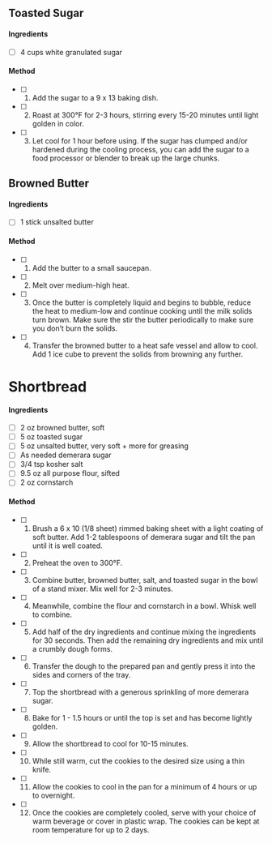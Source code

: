 ## Toasted Sugar

#### Ingredients

- [ ] 4 cups white granulated sugar

#### Method

- [ ] 1. Add the sugar to a 9 x 13 baking dish.
- [ ] 2. Roast at 300°F for 2-3 hours, stirring every 15-20 minutes until light golden in color.
- [ ] 3. Let cool for 1 hour before using. If the sugar has clumped and/or hardened during the cooling process, you can add the sugar to a food processor or blender to break up the large chunks.

## Browned Butter

#### Ingredients

- [ ] 1 stick unsalted butter

#### Method

- [ ] 1. Add the butter to a small saucepan.
- [ ] 2. Melt over medium-high heat.
- [ ] 3. Once the butter is completely liquid and begins to bubble, reduce the heat to medium-low and continue cooking until the milk solids turn brown. Make sure the stir the butter periodically to make sure you don’t burn the solids.
- [ ] 4. Transfer the browned butter to a heat safe vessel and allow to cool. Add 1 ice cube to prevent the solids from browning any further.

# Shortbread

#### Ingredients

- [ ] 2 oz browned butter, soft
- [ ] 5 oz toasted sugar
- [ ] 5 oz unsalted butter, very soft + more for greasing
- [ ] As needed demerara sugar
- [ ] 3/4 tsp kosher salt
- [ ] 9.5 oz all purpose flour, sifted
- [ ] 2 oz cornstarch

#### Method

- [ ] 1. Brush a 6 x 10 (1/8 sheet) rimmed baking sheet with a light coating of soft butter. Add 1-2 tablespoons of demerara sugar and tilt the pan until it is well coated.
- [ ] 2. Preheat the oven to 300°F.
- [ ] 3. Combine butter, browned butter, salt, and toasted sugar in the bowl of a stand mixer. Mix well for 2-3 minutes.
- [ ] 4. Meanwhile, combine the flour and cornstarch in a bowl. Whisk well to combine.
- [ ] 5. Add half of the dry ingredients and continue mixing the ingredients for 30 seconds. Then add the remaining dry ingredients and mix until a crumbly dough forms.
- [ ] 6. Transfer the dough to the prepared pan and gently press it into the sides and corners of the tray.
- [ ] 7. Top the shortbread with a generous sprinkling of more demerara sugar.
- [ ] 8. Bake for 1 - 1.5 hours  or until the top is set and has become lightly golden.
- [ ] 9. Allow the shortbread to cool for 10-15 minutes.
- [ ] 10. While still warm, cut the cookies to the desired size using a thin knife.
- [ ] 11. Allow the cookies to cool in the pan for a minimum of 4 hours or up to overnight.
- [ ] 12. Once the cookies are completely cooled, serve with your choice of warm beverage or cover in plastic wrap. The cookies can be kept at room temperature for up to 2 days.
